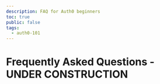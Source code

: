 ```yaml
---
description: FAQ for Auth0 beginners
toc: true
public: false
tags:
  - auth0-101
---
```

# Frequently Asked Questions - UNDER CONSTRUCTION
